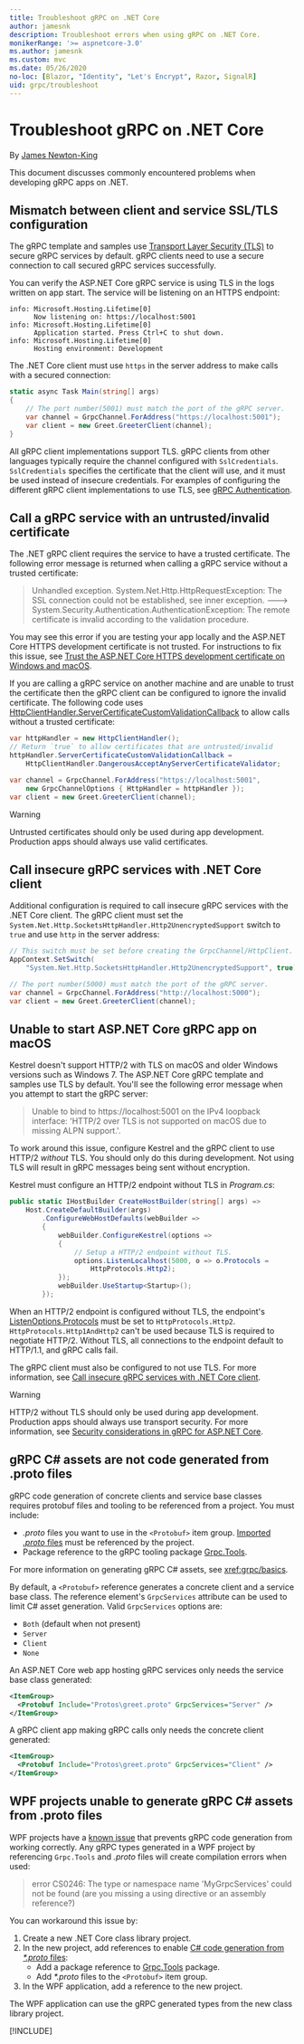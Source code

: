 ```yaml
---
title: Troubleshoot gRPC on .NET Core
author: jamesnk
description: Troubleshoot errors when using gRPC on .NET Core.
monikerRange: '>= aspnetcore-3.0'
ms.author: jamesnk
ms.custom: mvc
ms.date: 05/26/2020
no-loc: [Blazor, "Identity", "Let's Encrypt", Razor, SignalR]
uid: grpc/troubleshoot
---
```

# Troubleshoot gRPC on .NET Core

By [James Newton-King](https://twitter.com/jamesnk)

This document discusses commonly encountered problems when developing gRPC apps on .NET.

## Mismatch between client and service SSL/TLS configuration

The gRPC template and samples use [Transport Layer Security (TLS)](https://tools.ietf.org/html/rfc5246) to secure gRPC services by default. gRPC clients need to use a secure connection to call secured gRPC services successfully.

You can verify the ASP.NET Core gRPC service is using TLS in the logs written on app start. The service will be listening on an HTTPS endpoint:

```
info: Microsoft.Hosting.Lifetime[0]
      Now listening on: https://localhost:5001
info: Microsoft.Hosting.Lifetime[0]
      Application started. Press Ctrl+C to shut down.
info: Microsoft.Hosting.Lifetime[0]
      Hosting environment: Development
```

The .NET Core client must use `https` in the server address to make calls with a secured connection:

```csharp
static async Task Main(string[] args)
{
    // The port number(5001) must match the port of the gRPC server.
    var channel = GrpcChannel.ForAddress("https://localhost:5001");
    var client = new Greet.GreeterClient(channel);
}
```

All gRPC client implementations support TLS. gRPC clients from other languages typically require the channel configured with `SslCredentials`. `SslCredentials` specifies the certificate that the client will use, and it must be used instead of insecure credentials. For examples of configuring the different gRPC client implementations to use TLS, see [gRPC Authentication](https://www.grpc.io/docs/guides/auth/).

## Call a gRPC service with an untrusted/invalid certificate

The .NET gRPC client requires the service to have a trusted certificate. The following error message is returned when calling a gRPC service without a trusted certificate:

> Unhandled exception. System.Net.Http.HttpRequestException: The SSL connection could not be established, see inner exception.
> ---> System.Security.Authentication.AuthenticationException: The remote certificate is invalid according to the validation procedure.

You may see this error if you are testing your app locally and the ASP.NET Core HTTPS development certificate is not trusted. For instructions to fix this issue, see [Trust the ASP.NET Core HTTPS development certificate on Windows and macOS](xref:security/enforcing-ssl#trust-the-aspnet-core-https-development-certificate-on-windows-and-macos).

If you are calling a gRPC service on another machine and are unable to trust the certificate then the gRPC client can be configured to ignore the invalid certificate. The following code uses [HttpClientHandler.ServerCertificateCustomValidationCallback](/dotnet/api/system.net.http.httpclienthandler.servercertificatecustomvalidationcallback) to allow calls without a trusted certificate:

```csharp
var httpHandler = new HttpClientHandler();
// Return `true` to allow certificates that are untrusted/invalid
httpHandler.ServerCertificateCustomValidationCallback = 
    HttpClientHandler.DangerousAcceptAnyServerCertificateValidator;

var channel = GrpcChannel.ForAddress("https://localhost:5001",
    new GrpcChannelOptions { HttpHandler = httpHandler });
var client = new Greet.GreeterClient(channel);
```

> [!WARNING]
> Untrusted certificates should only be used during app development. Production apps should always use valid certificates.

## Call insecure gRPC services with .NET Core client

Additional configuration is required to call insecure gRPC services with the .NET Core client. The gRPC client must set the `System.Net.Http.SocketsHttpHandler.Http2UnencryptedSupport` switch to `true` and use `http` in the server address:

```csharp
// This switch must be set before creating the GrpcChannel/HttpClient.
AppContext.SetSwitch(
    "System.Net.Http.SocketsHttpHandler.Http2UnencryptedSupport", true);

// The port number(5000) must match the port of the gRPC server.
var channel = GrpcChannel.ForAddress("http://localhost:5000");
var client = new Greet.GreeterClient(channel);
```

## Unable to start ASP.NET Core gRPC app on macOS

Kestrel doesn't support HTTP/2 with TLS on macOS and older Windows versions such as Windows 7. The ASP.NET Core gRPC template and samples use TLS by default. You'll see the following error message when you attempt to start the gRPC server:

> Unable to bind to https://localhost:5001 on the IPv4 loopback interface: 'HTTP/2 over TLS is not supported on macOS due to missing ALPN support.'.

To work around this issue, configure Kestrel and the gRPC client to use HTTP/2 *without* TLS. You should only do this during development. Not using TLS will result in gRPC messages being sent without encryption.

Kestrel must configure an HTTP/2 endpoint without TLS in *Program.cs*:

```csharp
public static IHostBuilder CreateHostBuilder(string[] args) =>
    Host.CreateDefaultBuilder(args)
        .ConfigureWebHostDefaults(webBuilder =>
        {
            webBuilder.ConfigureKestrel(options =>
            {
                // Setup a HTTP/2 endpoint without TLS.
                options.ListenLocalhost(5000, o => o.Protocols = 
                    HttpProtocols.Http2);
            });
            webBuilder.UseStartup<Startup>();
        });
```

When an HTTP/2 endpoint is configured without TLS, the endpoint's [ListenOptions.Protocols](xref:fundamentals/servers/kestrel#listenoptionsprotocols) must be set to `HttpProtocols.Http2`. `HttpProtocols.Http1AndHttp2` can't be used because TLS is required to negotiate HTTP/2. Without TLS, all connections to the endpoint default to HTTP/1.1, and gRPC calls fail.

The gRPC client must also be configured to not use TLS. For more information, see [Call insecure gRPC services with .NET Core client](#call-insecure-grpc-services-with-net-core-client).

> [!WARNING]
> HTTP/2 without TLS should only be used during app development. Production apps should always use transport security. For more information, see [Security considerations in gRPC for ASP.NET Core](xref:grpc/security#transport-security).

## gRPC C# assets are not code generated from .proto files

gRPC code generation of concrete clients and service base classes requires protobuf files and tooling to be referenced from a project. You must include:

* *.proto* files you want to use in the `<Protobuf>` item group. [Imported *.proto* files](https://developers.google.com/protocol-buffers/docs/proto3#importing-definitions) must be referenced by the project.
* Package reference to the gRPC tooling package [Grpc.Tools](https://www.nuget.org/packages/Grpc.Tools/).

For more information on generating gRPC C# assets, see <xref:grpc/basics>.

By default, a `<Protobuf>` reference generates a concrete client and a service base class. The reference element's `GrpcServices` attribute can be used to limit C# asset generation. Valid `GrpcServices` options are:

* `Both` (default when not present)
* `Server`
* `Client`
* `None`

An ASP.NET Core web app hosting gRPC services only needs the service base class generated:

```xml
<ItemGroup>
  <Protobuf Include="Protos\greet.proto" GrpcServices="Server" />
</ItemGroup>
```

A gRPC client app making gRPC calls only needs the concrete client generated:

```xml
<ItemGroup>
  <Protobuf Include="Protos\greet.proto" GrpcServices="Client" />
</ItemGroup>
```

## WPF projects unable to generate gRPC C# assets from .proto files

WPF projects have a [known issue](https://github.com/dotnet/wpf/issues/810) that prevents gRPC code generation from working correctly. Any gRPC types generated in a WPF project by referencing `Grpc.Tools` and *.proto* files will create compilation errors when used:

> error CS0246: The type or namespace name 'MyGrpcServices' could not be found (are you missing a using directive or an assembly reference?)

You can workaround this issue by:

1. Create a new .NET Core class library project.
2. In the new project, add references to enable [C# code generation from *\*.proto* files](xref:grpc/basics#generated-c-assets):
    * Add a package reference to [Grpc.Tools](https://www.nuget.org/packages/Grpc.Tools/) package.
    * Add *\*.proto* files to the `<Protobuf>` item group.
3. In the WPF application, add a reference to the new project.

The WPF application can use the gRPC generated types from the new class library project.

[!INCLUDE[](~/includes/gRPCazure.md)]
